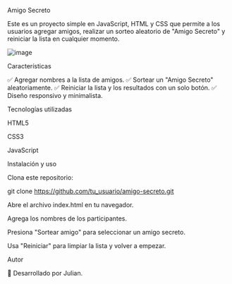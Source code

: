 Amigo Secreto

Este es un proyecto simple en JavaScript, HTML y CSS que permite a los usuarios agregar amigos, realizar un sorteo aleatorio de "Amigo Secreto" y reiniciar la lista en cualquier momento.


![image](https://github.com/user-attachments/assets/e432f1f9-b892-493b-89c4-70311233e2ec)


Características

✅ Agregar nombres a la lista de amigos.
✅ Sortear un "Amigo Secreto" aleatoriamente.
✅ Reiniciar la lista y los resultados con un solo botón.
✅ Diseño responsivo y minimalista.

Tecnologías utilizadas

HTML5

CSS3

JavaScript

Instalación y uso

Clona este repositorio:

git clone https://github.com/tu_usuario/amigo-secreto.git

Abre el archivo index.html en tu navegador.

Agrega los nombres de los participantes.

Presiona "Sortear amigo" para seleccionar un amigo secreto.

Usa "Reiniciar" para limpiar la lista y volver a empezar.

Autor

🚀 Desarrollado por Julian.
